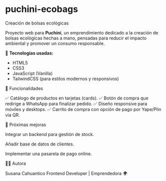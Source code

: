 # puchini-ecobags
Creación de bolsas ecológicas  

Proyecto web para **Puchini**, un emprendimiento dedicado a la creación de bolsas ecológicas hechas a mano, pensadas para reducir el impacto ambiental y promover un consumo responsable.  

🌱 **Tecnologías usadas:**  
- HTML5  
- CSS3  
- JavaScript (Vanilla)  
- TailwindCSS (para estilos modernos y responsivos)  

📲 Funcionalidades

✅ Catálogo de productos en tarjetas (cards).
✅ Botón de compra que redirige a WhatsApp para finalizar pedido.
✅ Diseño responsive para móviles y desktops.
✅ Carrito de compra con opción de pago por Yape/Plin vía QR.

📌 Próximas mejoras

 Integrar un backend para gestión de stock.

 Añadir base de datos de clientes.

 Implementar una pasarela de pago online.

👩‍💻 Autora

Susana Cahuantico
Frontend Developer | Emprendedora 🌍